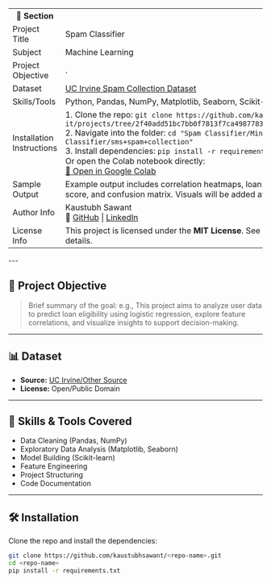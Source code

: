 <table>
  <tr>
    <th>🧾 Section</th>
  </tr>
  <tr>
    <td>Project Title</td>
    <td>Spam Classifier</td>
  </tr>
  <tr>
    <td>Subject</td>
    <td>Machine Learning</td>
  </tr>
  <tr>
    <td>Project Objective</td>
    <td>.</td>
  </tr>
  <tr>
    <td>Dataset</td>
    <td><a href="https://archive.ics.uci.edu/dataset/228/sms+spam+collection">UC Irvine Spam Collection Dataset </a></td>
  </tr>
 <tr>
  <td>Skills/Tools</td>
  <td>Python, Pandas, NumPy, Matplotlib, Seaborn, Scikit-learn, Jupyter Notebook</td>
</tr>
<tr>
  <td>Installation Instructions</td>
  <td>
    1. Clone the repo: <code>git clone https://github.com/kaustubhsawant-it/projects/tree/2f40add51bc7bb0f7813f7ca498778366cac820b/Machine%20Learning/</code><br>
    2. Navigate into the folder: <code>cd "Spam Classifier/Minor/Spam Classifier/sms+spam+collection"</code><br> 
    3. Install dependencies: <code>pip install -r requirements.txt</code><br>
    Or open the Colab notebook directly:<br>
    <a href="https://github.com/kaustubhsawant-it/projects/blob/main/Machine%20Learning/Minor/Spam%20Classifier/sms%2Bspam%2Bcollection/spam_ham.ipynb">
    📔 Open in Google Colab</a>
  </td>
</tr>
<tr>
  <td>Sample Output</td>
  <td>Example output includes correlation heatmaps, loan approval prediction accuracy score, and confusion matrix. Visuals will be added after model training.</td>
</tr>
<tr>
  <td>Author Info</td>
  <td>
    Kaustubh Sawant<br>
    🔗 <a href="https://github.com/kaustubhsawant-it">GitHub</a> |
    <a href="https://linkedin.com/in/kaustubh-ai">LinkedIn</a>
  </td>
</tr>
<tr>
  <td>License Info</td>
  <td>This project is licensed under the <strong>MIT License</strong>. See the LICENSE file for more details.</td>
</tr>
</table>
---

## 🚀 Project Objective

> Brief summary of the goal:
> e.g., This project aims to analyze user data to predict loan eligibility using logistic regression, explore feature correlations, and visualize insights to support decision-making.

---

## 📊 Dataset

- **Source:** [UC Irvine/Other Source](https://archive.ics.uci.edu/dataset/228/sms+spam+collection)
- **License:** Open/Public Domain

---

## 🧠 Skills & Tools Covered

- Data Cleaning (Pandas, NumPy)
- Exploratory Data Analysis (Matplotlib, Seaborn)
- Model Building (Scikit-learn)
- Feature Engineering
- Project Structuring
- Code Documentation

---

## 🛠️ Installation

Clone the repo and install the dependencies:

```bash
git clone https://github.com/kaustubhsawant/<repo-name>.git
cd <repo-name>
pip install -r requirements.txt
